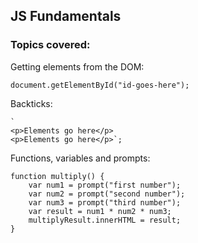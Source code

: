 ## JS Fundamentals

### Topics covered:

Getting elements from the DOM:
```
document.getElementById("id-goes-here");
```
Backticks:
```
`
<p>Elements go here</p>
<p>Elements go here</p>`;
```
Functions, variables and prompts:
```
function multiply() {
    var num1 = prompt("first number");
    var num2 = prompt("second number");
    var num3 = prompt("third number");
    var result = num1 * num2 * num3;
    multiplyResult.innerHTML = result;
}
```